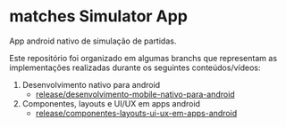# matches Simulator App

App android nativo de simulação de partidas. 

Este repositório foi organizado em algumas branchs que representam as implementações realizadas durante os seguintes conteúdos/vídeos:

1. Desenvolvimento nativo para android
      - [release/desenvolvimento-mobile-nativo-para-android](https://github.com/WalisonMiranda/matches-simulator-app/tree/release/desenvolvimento-mobile-nativo-para-android)
2. Componentes, layouts e UI/UX em apps android
      - [release/componentes-layouts-ui-ux-em-apps-android](https://github.com/WalisonMiranda/matches-simulator-app/tree/release/componentes-layouts-ui-ux-em-apps-android)
